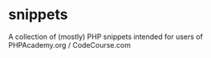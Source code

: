 snippets
========

A collection of (mostly) PHP snippets intended for users of PHPAcademy.org / CodeCourse.com
